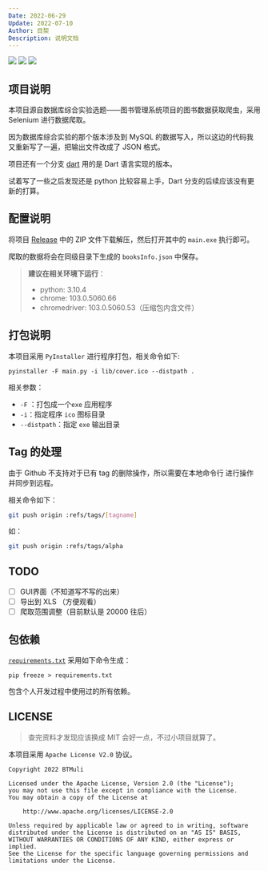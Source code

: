```yaml
---
Date: 2022-06-29
Update: 2022-07-10
Author: 目棃
Description: 说明文档
---
```


![](https://img.shields.io/github/license/BTMuli/HNULibSpider?style=for-the-badge)
![](https://img.shields.io/github/v/release/BTMuli/HNULibSpider?style=for-the-badge)
![](https://img.shields.io/github/last-commit/BTMuli/HNULibSpider/master?style=for-the-badge)

## 项目说明

本项目源自数据库综合实验选题——图书管理系统项目的图书数据获取爬虫，采用 Selenium 进行数据爬取。

因为数据库综合实验的那个版本涉及到 MySQL 的数据写入，所以这边的代码我又重新写了一遍，把输出文件改成了 JSON 格式。

项目还有一个分支 [dart](https://github.com/BTMUli/HNULibSpider/tree/dart) 用的是 Dart 语言实现的版本。

试着写了一些之后发现还是 python 比较容易上手，Dart 分支的后续应该没有更新的打算。

## 配置说明

将项目 [Release](https://github.com/BTMuli/HNULibSpider/releases) 中的 ZIP 文件下载解压，然后打开其中的 `main.exe` 执行即可。

爬取的数据将会在同级目录下生成的 `booksInfo.json` 中保存。

> **建议在相关环境下运行**：
>
> + python: 3.10.4
> + chrome: 103.0.5060.66
> + chromedriver: 103.0.5060.53（压缩包内含文件）

## 打包说明

本项目采用 `PyInstaller` 进行程序打包，相关命令如下:

```shell
pyinstaller -F main.py -i lib/cover.ico --distpath .
```

相关参数：

+ `-F` ：打包成一个`exe` 应用程序
+ `-i`：指定程序 `ico` 图标目录
+ `--distpath`：指定 `exe` 输出目录

## Tag 的处理

由于 Github 不支持对于已有 tag  的删除操作，所以需要在本地命令行 进行操作并同步到远程。

相关命令如下：

```sh
git push origin :refs/tags/[tagname]
```

如：

```sh
git push origin :refs/tags/alpha
```

## TODO

- [ ] GUI界面（不知道写不写的出来）
- [ ] 导出到 XLS （方便观看）
- [ ] 爬取范围调整（目前默认是 20000 往后）

## 包依赖

[`requirements.txt`](requirements.txt) 采用如下命令生成：

```shell
pip freeze > requirements.txt
```

包含个人开发过程中使用过的所有依赖。

## LICENSE

> 查完资料才发现应该换成 MIT 会好一点，不过小项目就算了。

本项目采用 `Apache License V2.0` 协议。

```text
Copyright 2022 BTMuli

Licensed under the Apache License, Version 2.0 (the "License");
you may not use this file except in compliance with the License.
You may obtain a copy of the License at

    http://www.apache.org/licenses/LICENSE-2.0

Unless required by applicable law or agreed to in writing, software
distributed under the License is distributed on an "AS IS" BASIS,
WITHOUT WARRANTIES OR CONDITIONS OF ANY KIND, either express or implied.
See the License for the specific language governing permissions and
limitations under the License.
```